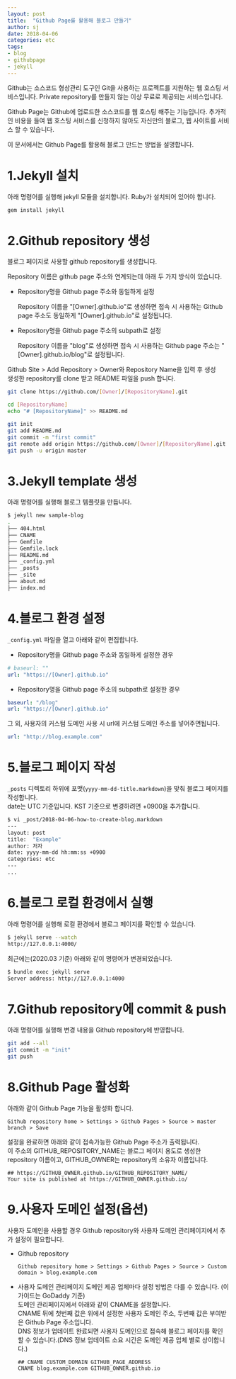 ```yaml
---
layout: post
title:  "Github Page를 활용해 블로그 만들기"
author: sj
date: 2018-04-06
categories: etc
tags:
- blog
- githubpage
- jekyll
---
```


Github는 소스코드 형상관리 도구인 Git을 사용하는 프로젝트를 지원하는 웹 호스팅 서비스입니다.
Private repository를 만들지 않는 이상 무료로 제공되는 서비스입니다.

Github Page는 Github에 업로드한 소스코드를 웹 호스팅 해주는 기능입니다. 추가적인 비용을 들여 웹 호스팅 서비스를 신청하지 않아도 자신만의 블로그, 웹 사이트를 서비스 할 수 있습니다.

이 문서에서는 Github Page를 활용해 블로그 만드는 방법을 설명합니다.

# 1.Jekyll 설치
아래 명령어를 실행해 jekyll 모듈을 설치합니다. Ruby가 설치되어 있어야 합니다.
```bash
gem install jekyll
```

# 2.Github repository 생성
블로그 페이지로 사용할 github repository를 생성합니다.<br />

Repository 이름은 github page 주소와 연계되는데 아래 두 가지 방식이 있습니다.

- Repository명을 Github page 주소와 동일하게 설정

    Repository 이름을 "[Owner].github.io"로 생성하면 접속 시 사용하는 Github page 주소도 
    동일하게 "[Owner].github.io"로 설정됩니다.

- Repository명을 Github page 주소의 subpath로 설정

    Repository 이름을 "blog"로 생성하면 접속 시 사용하는 Github page 주소는
    "[Owner].github.io/blog"로 설정됩니다.

Github Site > Add Repository > Owner와 Repository Name을 입력 후 생성<br />
생성한 repository를 clone 받고 README 파일을 push 합니다.

```bash
git clone https://github.com/[Owner]/[RepositoryName].git

cd [RepositoryName]
echo "# [RepositoryName]" >> README.md

git init
git add README.md
git commit -m "first commit"
git remote add origin https://github.com/[Owner]/[RepositoryName].git
git push -u origin master
```

# 3.Jekyll template 생성
아래 명령어를 실행해 블로그 템플릿을 만듭니다.
```bash
$ jekyll new sample-blog
.
├── 404.html
├── CNAME
├── Gemfile
├── Gemfile.lock
├── README.md
├── _config.yml
├── _posts
├── _site
├── about.md
├── index.md

```

# 4.블로그 환경 설정
`_config.yml` 파일을 열고 아래와 같이 편집합니다.

- Repository명을 Github page 주소와 동일하게 설정한 경우
```yaml
# baseurl: ""
url: "https://[Owner].github.io"
```

- Repository명을 Github page 주소의 subpath로 설정한 경우
```yaml
baseurl: "/blog"
url: "https://[Owner].github.io"
```

그 외, 사용자의 커스텀 도메인 사용 시 url에 커스텀 도메인 주소를 넣어주면됩니다.

```yaml
url: "http://blog.example.com" 
```

# 5.블로그 페이지 작성
`_posts` 디렉토리 하위에 포맷(`yyyy-mm-dd-title.markdown`)을 맞춰 블로그 페이지를 작성합니다.<br />
date는 UTC 기준입니다. KST 기준으로 변경하려면 +0900을 추가합니다.

```bash
$ vi _post/2018-04-06-how-to-create-blog.markdown
---
layout: post
title:  "Example"
author: 저자
date: yyyy-mm-dd hh:mm:ss +0900
categories: etc
---
...

```

# 6.블로그 로컬 환경에서 실행
아래 명령어를 실행해 로컬 환경에서 블로그 페이지를 확인할 수 있습니다.

```bash
$ jekyll serve --watch
http://127.0.0.1:4000/
```

최근에는(2020.03 기준) 아래와 같이 명령어가 변경되었습니다.

```bash
$ bundle exec jekyll serve
Server address: http://127.0.0.1:4000
```

# 7.Github repository에 commit & push
아래 명령어를 실행해 변경 내용을 Github repository에 반영합니다.

```bash
git add --all
git commit -m "init"
git push
```

# 8.Github Page 활성화
아래와 같이 Github Page 기능을 활성화 합니다.<br />

```
Github repository home > Settings > Github Pages > Source > master branch > Save
```

설정을 완료하면 아래와 같이 접속가능한 Github Page 주소가 출력됩니다.<br />
이 주소의 GITHUB_REPOSITORY_NAME는 블로그 페이지 용도로 생성한 repository 이름이고, GITHUB_OWNER는 repository의 소유자 이름입니다.

```
## https://GITHUB_OWNER.github.io/GITHUB_REPOSITORY_NAME/
Your site is published at https://GITHUB_OWNER.github.io/
```

# 9.사용자 도메인 설정(옵션)
사용자 도메인을 사용할 경우 Github repository와 사용자 도메인 관리페이지에서 추가 설정이 필요합니다.

- Github repository

  ```
  Github repository home > Settings > Github Pages > Source > Custom domain > blog.example.com
  ```

- 사용자 도메인 관리페이지
도메인 제공 업체마다 설정 방법은 다를 수 있습니다. (이 가이드는 GoDaddy 기준)<br />
도메인 관리페이지에서 아래와 같이 CNAME을 설정합니다.<br />
CNAME 뒤에 첫번째 값은 위에서 설정한 사용자 도메인 주소, 두번째 값은 부여받은 Github Page 주소입니다.<br />
DNS 정보가 업데이트 완료되면 사용자 도메인으로 접속해 블로그 페이지를 확인 할 수 있습니다.(DNS 정보 업데이트 소요 시간은 도메인 제공 업체 별로 상이합니다.)

  ```
  ## CNAME CUSTOM_DOMAIN GITHUB_PAGE_ADDRESS
  CNAME blog.example.com GITHUB_OWNER.github.io
  ```
